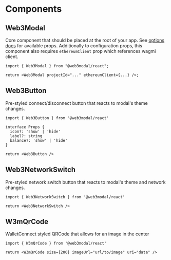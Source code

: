 # Components

## Web3Modal

Core component that should be placed at the root of your app. See [options docs](../options.md) for available props. Additionally to configuration props, this component also requires `ethereumClient` prop which references wagmi client.

```tsx
import { Web3Modal } from "@web3modal/react";

return <Web3Modal projectId="..." ethereumClient={...} />;
```

## Web3Button

Pre-styled connect/disconnect button that reacts to modal's theme changes.

```tsx
import { Web3Button } from '@web3modal/react'

interface Props {
  icon?: 'show' | 'hide'
  label?: string
  balance?: 'show' | 'hide'
}

return <Web3Button />
```

## Web3NetworkSwitch

Pre-styled network switch button that reacts to modal's theme and network changes.

```tsx
import { Web3NetworkSwitch } from '@web3modal/react'

return <Web3NetworkSwitch />
```

## W3mQrCode

WalletConnect styled QRCode that allows for an image in the center

```tsx
import { W3mQrCode } from '@web3modal/react'

return <W3mQrCode size={200} imageUrl="url/to/image" uri="data" />
```

